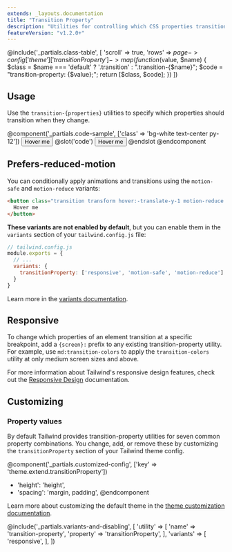 ```yaml
---
extends: _layouts.documentation
title: "Transition Property"
description: "Utilities for controlling which CSS properties transition."
featureVersion: "v1.2.0+"
---
```


@include('_partials.class-table', [
  'scroll' => true,
  'rows' => $page->config['theme']['transitionProperty']->map(function ($value, $name) {
    $class = $name === 'default' ? '.transition' : ".transition-{$name}";
    $code = "transition-property: {$value};";
    return [$class, $code];
  })
])

## Usage

Use the `transition-{properties}` utilities to specify which properties should transition when they change.

@component('_partials.code-sample', ['class' => 'bg-white text-center py-12'])
<button class="transition duration-500 ease-in-out transform hover:-translate-y-1 hover:scale-110 bg-blue-500 hover:bg-red-500 text-white font-bold py-2 px-4 rounded">
  Hover me
</button>
@slot('code')
<button class="transition duration-500 ease-in-out bg-blue-500 hover:bg-red-500 transform hover:-translate-y-1 hover:scale-110 ...">
  Hover me
</button>
@endslot
@endcomponent


## Prefers-reduced-motion

You can conditionally apply animations and transitions using the `motion-safe` and `motion-reduce` variants:

```html
<button class="transition transform hover:-translate-y-1 motion-reduce:transition-none motion-reduce:transform-none ...">
  Hover me
</button>
```

**These variants are not enabled by default**, but you can enable them in the `variants` section of your `tailwind.config.js` file:

```js
// tailwind.config.js
module.exports = {
  // ...
  variants: {
    transitionProperty: ['responsive', 'motion-safe', 'motion-reduce']
  }
}
```

Learn more in the [variants documentation](/docs/pseudo-class-variants#motion-safe-v1-6-0).

## Responsive

To change which properties of an element transition at a specific breakpoint, add a `{screen}:` prefix to any existing transition-property utility. For example, use `md:transition-colors` to apply the `transition-colors` utility at only medium screen sizes and above.

For more information about Tailwind's responsive design features, check out the [Responsive Design](/docs/responsive-design) documentation.

## Customizing

### Property values

By default Tailwind provides transition-property utilities for seven common property combinations. You change, add, or remove these by customizing the `transitionProperty` section of your Tailwind theme config.

@component('_partials.customized-config', ['key' => 'theme.extend.transitionProperty'])
+ 'height': 'height',
+ 'spacing': 'margin, padding',
@endcomponent

Learn more about customizing the default theme in the [theme customization documentation](/docs/theme#customizing-the-default-theme).

@include('_partials.variants-and-disabling', [
    'utility' => [
        'name' => 'transition-property',
        'property' => 'transitionProperty',
    ],
    'variants' => [
        'responsive',
    ],
])

